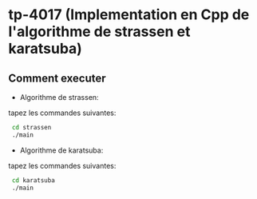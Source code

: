 # tp-4017 (Implementation en Cpp de l'algorithme de strassen et karatsuba)

## Comment executer

- Algorithme de strassen:

tapez les commandes suivantes:

```bash
 cd strassen
 ./main
```

- Algorithme de karatsuba:

tapez les commandes suivantes:

```bash
 cd karatsuba
 ./main
```

